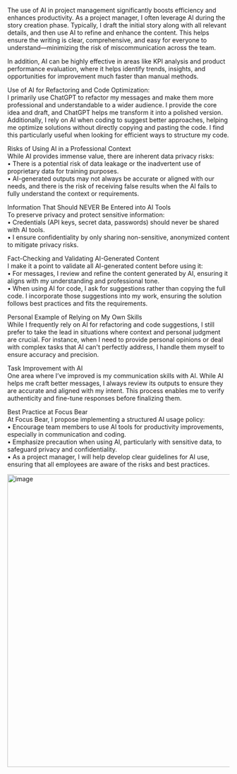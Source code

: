 The use of AI in project management significantly boosts efficiency and enhances productivity. As a project manager, I often leverage AI during the story creation phase. Typically, I draft the initial story along with all relevant details, and then use AI to refine and enhance the content. This helps ensure the writing is clear, comprehensive, and easy for everyone to understand—minimizing the risk of miscommunication across the team.

In addition, AI can be highly effective in areas like KPI analysis and product performance evaluation, where it helps identify trends, insights, and opportunities for improvement much faster than manual methods.

Use of AI for Refactoring and Code Optimization:<br>
I primarily use ChatGPT to refactor my messages and make them more professional and understandable to a wider audience. I provide the core idea and draft, and ChatGPT helps me transform it into a polished version. Additionally, I rely on AI when coding to suggest better approaches, helping me optimize solutions without directly copying and pasting the code. I find this particularly useful when looking for efficient ways to structure my code.

Risks of Using AI in a Professional Context<br>
While AI provides immense value, there are inherent data privacy risks:<br>
•	There is a potential risk of data leakage or the inadvertent use of proprietary data for training purposes.<br>
•	AI-generated outputs may not always be accurate or aligned with our needs, and there is the risk of receiving false results when the AI fails to fully understand the context or requirements.<br>

Information That Should NEVER Be Entered into AI Tools<br>
To preserve privacy and protect sensitive information:<br>
•	Credentials (API keys, secret data, passwords) should never be shared with AI tools.<br>
•	I ensure confidentiality by only sharing non-sensitive, anonymized content to mitigate privacy risks.<br>

Fact-Checking and Validating AI-Generated Content<br>
I make it a point to validate all AI-generated content before using it:<br>
•	For messages, I review and refine the content generated by AI, ensuring it aligns with my understanding and professional tone.<br>
•	When using AI for code, I ask for suggestions rather than copying the full code. I incorporate those suggestions into my work, ensuring the solution follows best practices and fits the requirements.<br>

Personal Example of Relying on My Own Skills<br>
While I frequently rely on AI for refactoring and code suggestions, I still prefer to take the lead in situations where context and personal judgment are crucial. For instance, when I need to provide personal opinions or deal with complex tasks that AI can't perfectly address, I handle them myself to ensure accuracy and precision.

Task Improvement with AI<br>
One area where I’ve improved is my communication skills with AI. While AI helps me craft better messages, I always review its outputs to ensure they are accurate and aligned with my intent. This process enables me to verify authenticity and fine-tune responses before finalizing them.

Best Practice at Focus Bear<br>
At Focus Bear, I propose implementing a structured AI usage policy:<br>
•	Encourage team members to use AI tools for productivity improvements, especially in communication and coding.<br>
•	Emphasize precaution when using AI, particularly with sensitive data, to safeguard privacy and confidentiality.<br>
•	As a project manager, I will help develop clear guidelines for AI use, ensuring that all employees are aware of the risks and best practices.<br>

<img width="1406" height="664" alt="image" src="https://github.com/user-attachments/assets/dcba4b3c-fb88-4612-8963-aa440f1295dc" />
